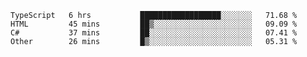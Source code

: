 <!--START_SECTION:waka-->

```text
TypeScript   6 hrs           ██████████████████░░░░░░░   71.68 %
HTML         45 mins         ██▒░░░░░░░░░░░░░░░░░░░░░░   09.09 %
C#           37 mins         ██░░░░░░░░░░░░░░░░░░░░░░░   07.41 %
Other        26 mins         █▒░░░░░░░░░░░░░░░░░░░░░░░   05.31 %
```

<!--END_SECTION:waka-->
